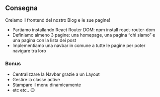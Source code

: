 ## Consegna
Creiamo il frontend del nostro Blog e le sue pagine!
- Partiamo installando React Router DOM: npm install react-router-dom
- Definiamo almeno 3 pagine: una homepage, una pagina “chi siamo” e una pagina con la lista dei post
- Implementiamo una navbar in comune a tutte le pagine per poter navigare tra loro
### Bonus
- Centralizzare la Navbar grazie a un Layout
- Gestire la classe active
- Stampare il menu dinamicamente
- etc etc.. :wink: